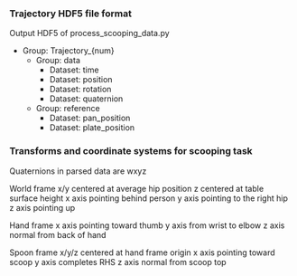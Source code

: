 ### Trajectory HDF5 file format

Output HDF5 of process_scooping_data.py
- Group: Trajectory_{num}
    - Group: data
        - Dataset: time
        - Dataset: position
        - Dataset: rotation
        - Dataset: quaternion
    - Group: reference
        - Dataset: pan_position
        - Dataset: plate_position

### Transforms and coordinate systems for scooping task

Quaternions in parsed data are wxyz

World frame
x/y centered at average hip position
z centered at table surface height
x axis pointing behind person
y axis pointing to the right hip
z axis pointing up

Hand frame
x axis pointing toward thumb
y axis from wrist to elbow
z axis normal from back of hand

Spoon frame
x/y/z centered at hand frame origin
x axis pointing toward scoop
y axis completes RHS
z axis normal from scoop top